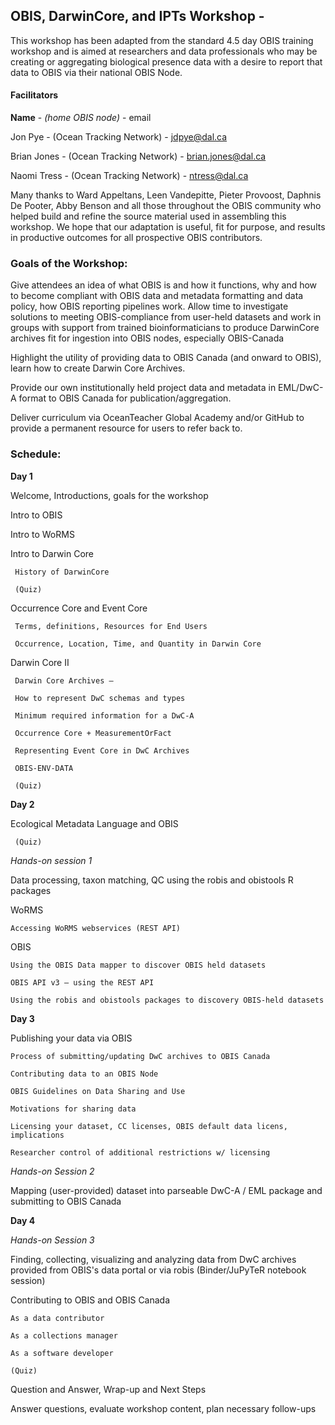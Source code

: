 ## OBIS, DarwinCore, and IPTs Workshop -

This workshop has been adapted from the standard 4.5 day OBIS training workshop and is aimed at researchers and data professionals who may be creating or aggregating biological presence data with a desire to report that data to OBIS via their national OBIS Node. 



#### Facilitators
**Name** - *(home OBIS node)* - email

Jon Pye - (Ocean Tracking Network) - jdpye@dal.ca

Brian Jones -  (Ocean Tracking Network) - brian.jones@dal.ca

Naomi Tress - (Ocean Tracking Network) - ntress@dal.ca

Many thanks to Ward Appeltans, Leen Vandepitte, Pieter Provoost, Daphnis De Pooter, Abby Benson and all those throughout the OBIS community who helped build and refine the source material used in assembling this workshop. We hope that our adaptation is useful, fit for purpose, and results in productive outcomes for all prospective OBIS contributors.


### Goals of the Workshop:

Give attendees an idea of what OBIS is and how it functions, why and how to become compliant with OBIS data and metadata formatting and data policy, how OBIS reporting pipelines work. Allow time to investigate solutions to meeting OBIS-compliance from user-held datasets and work in groups with support from trained bioinformaticians to produce DarwinCore archives fit for ingestion into OBIS nodes, especially OBIS-Canada 

Highlight the utility of providing data to OBIS Canada (and onward to OBIS), learn how to create 
Darwin Core Archives.  

Provide our own institutionally held project data and metadata in EML/DwC-A format to OBIS Canada for publication/aggregation.  

Deliver curriculum via OceanTeacher Global Academy and/or GitHub to provide a permanent resource for users to refer back to. 


### Schedule:

**Day 1**

Welcome, Introductions, goals for the workshop  

Intro to OBIS

Intro to WoRMS

Intro to Darwin Core 

     History of DarwinCore  
    
     (Quiz)
  
Occurrence Core and Event Core

     Terms, definitions, Resources for End Users
  
     Occurrence, Location, Time, and Quantity in Darwin Core


Darwin Core II  

     Darwin Core Archives – 
          
     How to represent DwC schemas and types

     Minimum required information for a DwC-A
              
     Occurrence Core + MeasurementOrFact

     Representing Event Core in DwC Archives 
              
     OBIS-ENV-DATA
              
     (Quiz)


**Day 2**


Ecological Metadata Language and OBIS

     (Quiz)

*Hands-on session 1*

Data processing, taxon matching, QC using the robis and obistools R packages

WoRMS

    Accessing WoRMS webservices (REST API)

OBIS

    Using the OBIS Data mapper to discover OBIS held datasets

    OBIS API v3 – using the REST API  
    
    Using the robis and obistools packages to discovery OBIS-held datasets
    
    
**Day 3**    
    
Publishing your data via OBIS

    Process of submitting/updating DwC archives to OBIS Canada
    
    Contributing data to an OBIS Node
    
    OBIS Guidelines on Data Sharing and Use
    
    Motivations for sharing data
    
    Licensing your dataset, CC licenses, OBIS default data licens, implications

    Researcher control of additional restrictions w/ licensing

*Hands-on Session 2*

Mapping (user-provided) dataset into parseable DwC-A / EML package and submitting to OBIS Canada


**Day 4**

*Hands-on Session 3*

Finding, collecting, visualizing and analyzing data from DwC archives provided from OBIS's data portal or via robis (Binder/JuPyTeR notebook session)

Contributing to OBIS and OBIS Canada

    As a data contributor
    
    As a collections manager
    
    As a software developer
    
    (Quiz)

Question and Answer, Wrap-up and Next Steps  

Answer questions, evaluate workshop content, plan necessary follow-ups
